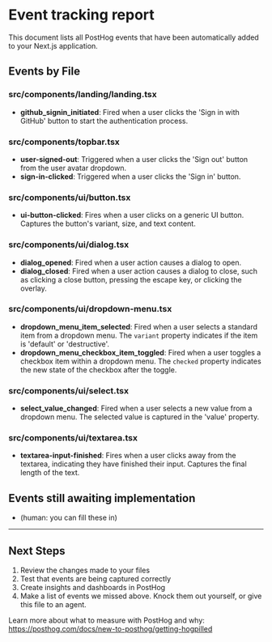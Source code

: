 # Event tracking report

This document lists all PostHog events that have been automatically added to your Next.js application.

## Events by File

### src/components/landing/landing.tsx

- **github_signin_initiated**: Fired when a user clicks the 'Sign in with GitHub' button to start the authentication process.

### src/components/topbar.tsx

- **user-signed-out**: Triggered when a user clicks the 'Sign out' button from the user avatar dropdown.
- **sign-in-clicked**: Triggered when a user clicks the 'Sign in' button.

### src/components/ui/button.tsx

- **ui-button-clicked**: Fires when a user clicks on a generic UI button. Captures the button's variant, size, and text content.

### src/components/ui/dialog.tsx

- **dialog_opened**: Fired when a user action causes a dialog to open.
- **dialog_closed**: Fired when a user action causes a dialog to close, such as clicking a close button, pressing the escape key, or clicking the overlay.

### src/components/ui/dropdown-menu.tsx

- **dropdown_menu_item_selected**: Fired when a user selects a standard item from a dropdown menu. The `variant` property indicates if the item is 'default' or 'destructive'.
- **dropdown_menu_checkbox_item_toggled**: Fired when a user toggles a checkbox item within a dropdown menu. The `checked` property indicates the new state of the checkbox after the toggle.

### src/components/ui/select.tsx

- **select_value_changed**: Fired when a user selects a new value from a dropdown menu. The selected value is captured in the 'value' property.

### src/components/ui/textarea.tsx

- **textarea-input-finished**: Fires when a user clicks away from the textarea, indicating they have finished their input. Captures the final length of the text.


## Events still awaiting implementation
- (human: you can fill these in)
---

## Next Steps

1. Review the changes made to your files
2. Test that events are being captured correctly
3. Create insights and dashboards in PostHog
4. Make a list of events we missed above. Knock them out yourself, or give this file to an agent.

Learn more about what to measure with PostHog and why: https://posthog.com/docs/new-to-posthog/getting-hogpilled
